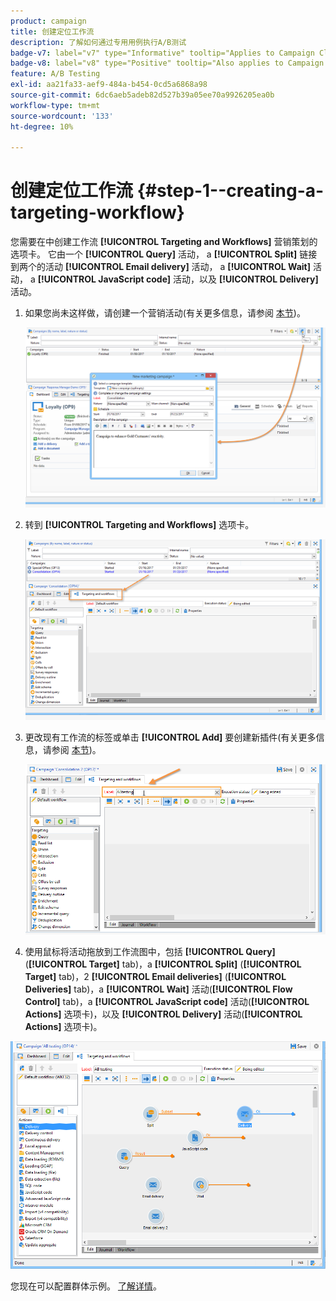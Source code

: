 ```yaml
---
product: campaign
title: 创建定位工作流
description: 了解如何通过专用用例执行A/B测试
badge-v7: label="v7" type="Informative" tooltip="Applies to Campaign Classic v7"
badge-v8: label="v8" type="Positive" tooltip="Also applies to Campaign v8"
feature: A/B Testing
exl-id: aa21fa33-aef9-484a-b454-0cd5a6868a98
source-git-commit: 6dc6aeb5adeb82d527b39a05ee70a9926205ea0b
workflow-type: tm+mt
source-wordcount: '133'
ht-degree: 10%

---
```


# 创建定位工作流 {#step-1--creating-a-targeting-workflow}



您需要在中创建工作流 **[!UICONTROL Targeting and Workflows]** 营销策划的选项卡。 它由一个 **[!UICONTROL Query]** 活动， a **[!UICONTROL Split]** 链接到两个的活动 **[!UICONTROL Email delivery]** 活动， a **[!UICONTROL Wait]** 活动， a **[!UICONTROL JavaScript code]** 活动，以及 **[!UICONTROL Delivery]** 活动。

1. 如果您尚未这样做，请创建一个营销活动(有关更多信息，请参阅 [本节](../../campaign/using/setting-up-marketing-campaigns.md#creating-a-campaign))。

   ![](assets/use_case_abtesting_targetwkfl_001.png)

1. 转到 **[!UICONTROL Targeting and Workflows]** 选项卡。

   ![](assets/use_case_abtesting_targetwkfl_002.png)

1. 更改现有工作流的标签或单击 **[!UICONTROL Add]** 要创建新插件(有关更多信息，请参阅 [本节](../../campaign/using/marketing-campaign-deliveries.md#selecting-the-target-population))。

   ![](assets/use_case_abtesting_targetwkfl_003.png)

1. 使用鼠标将活动拖放到工作流图中，包括 **[!UICONTROL Query]** (**[!UICONTROL Target]** tab)，a **[!UICONTROL Split]** (**[!UICONTROL Target]** tab)，2 **[!UICONTROL Email deliveries]** (**[!UICONTROL Deliveries]** tab)，a **[!UICONTROL Wait]** 活动(**[!UICONTROL Flow Control]** tab)，a **[!UICONTROL JavaScript code]** 活动(**[!UICONTROL Actions]** 选项卡)，以及 **[!UICONTROL Delivery]** 活动(**[!UICONTROL Actions]** 选项卡)。

![](assets/use_case_abtesting_targetwkfl_004.png)

您现在可以配置群体示例。 [了解详情](a-b-testing-uc-population-samples.md)。
